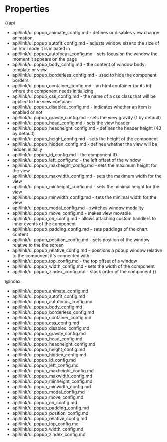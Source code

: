Properties
==========

{{api
- api/link/ui.popup_animate_config.md - defines or disables view change animation.
- api/link/ui.popup_autofit_config.md - adjusts window size to the size of an html node it is initiated in
- api/link/ui.popup_autofocus_config.md - sets focus on the window the moment it appears on the page
- api/link/ui.popup_body_config.md - the content of window body: template or view
- api/link/ui.popup_borderless_config.md - used to hide the component borders
- api/link/ui.popup_container_config.md - an html container (or its id) where the component needs initializing
- api/link/ui.popup_css_config.md - the name of a css class that will be applied to the view container
- api/link/ui.popup_disabled_config.md - indicates whether an item is enabled or not
- api/link/ui.popup_gravity_config.md - sets the view gravity (1 by default)
- api/link/ui.popup_head_config.md - sets the view header
- api/link/ui.popup_headheight_config.md - defines the header height (43 by default)
- api/link/ui.popup_height_config.md - sets the height of the component
- api/link/ui.popup_hidden_config.md - defines whether the view will be hidden initially
- api/link/ui.popup_id_config.md - the component ID
- api/link/ui.popup_left_config.md - the left offset of the window
- api/link/ui.popup_maxheight_config.md - sets the maximum height for the view
- api/link/ui.popup_maxwidth_config.md - sets the maximum width for the view
- api/link/ui.popup_minheight_config.md - sets the minimal height for the view
- api/link/ui.popup_minwidth_config.md - sets the minimal width for the view
- api/link/ui.popup_modal_config.md - switches window modality
- api/link/ui.popup_move_config.md - makes view movable
- api/link/ui.popup_on_config.md - allows attaching custom handlers to inner events of the component
- api/link/ui.popup_padding_config.md - sets paddings of the chart content
- api/link/ui.popup_position_config.md - sets position of the window relative to the the screen
- api/link/ui.popup_relative_config.md - positions a popup window relative to the component it's connected with
- api/link/ui.popup_top_config.md - the top offset of a window
- api/link/ui.popup_width_config.md - sets the width of the component
- api/link/ui.popup_zindex_config.md - stack order of the component
}}

@index:
- api/link/ui.popup_animate_config.md
- api/link/ui.popup_autofit_config.md
- api/link/ui.popup_autofocus_config.md
- api/link/ui.popup_body_config.md
- api/link/ui.popup_borderless_config.md
- api/link/ui.popup_container_config.md
- api/link/ui.popup_css_config.md
- api/link/ui.popup_disabled_config.md
- api/link/ui.popup_gravity_config.md
- api/link/ui.popup_head_config.md
- api/link/ui.popup_headheight_config.md
- api/link/ui.popup_height_config.md
- api/link/ui.popup_hidden_config.md
- api/link/ui.popup_id_config.md
- api/link/ui.popup_left_config.md
- api/link/ui.popup_maxheight_config.md
- api/link/ui.popup_maxwidth_config.md
- api/link/ui.popup_minheight_config.md
- api/link/ui.popup_minwidth_config.md
- api/link/ui.popup_modal_config.md
- api/link/ui.popup_move_config.md
- api/link/ui.popup_on_config.md
- api/link/ui.popup_padding_config.md
- api/link/ui.popup_position_config.md
- api/link/ui.popup_relative_config.md
- api/link/ui.popup_top_config.md
- api/link/ui.popup_width_config.md
- api/link/ui.popup_zindex_config.md

